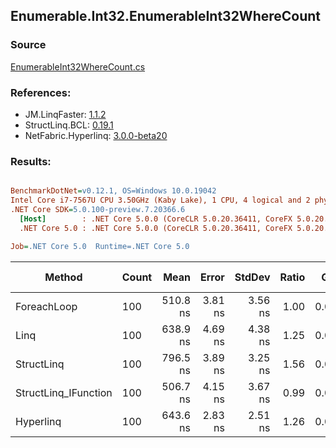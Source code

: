 ﻿## Enumerable.Int32.EnumerableInt32WhereCount

### Source
[EnumerableInt32WhereCount.cs](../LinqBenchmarks/Enumerable/Int32/EnumerableInt32WhereCount.cs)

### References:
- JM.LinqFaster: [1.1.2](https://www.nuget.org/packages/JM.LinqFaster/1.1.2)
- StructLinq.BCL: [0.19.1](https://www.nuget.org/packages/StructLinq.BCL/0.19.1)
- NetFabric.Hyperlinq: [3.0.0-beta20](https://www.nuget.org/packages/NetFabric.Hyperlinq/3.0.0-beta20)

### Results:
``` ini

BenchmarkDotNet=v0.12.1, OS=Windows 10.0.19042
Intel Core i7-7567U CPU 3.50GHz (Kaby Lake), 1 CPU, 4 logical and 2 physical cores
.NET Core SDK=5.0.100-preview.7.20366.6
  [Host]        : .NET Core 5.0.0 (CoreCLR 5.0.20.36411, CoreFX 5.0.20.36411), X64 RyuJIT
  .NET Core 5.0 : .NET Core 5.0.0 (CoreCLR 5.0.20.36411, CoreFX 5.0.20.36411), X64 RyuJIT

Job=.NET Core 5.0  Runtime=.NET Core 5.0  

```
|               Method | Count |     Mean |   Error |  StdDev | Ratio |  Gen 0 | Gen 1 | Gen 2 | Allocated | CacheMisses/Op | BranchMispredictions/Op |
|--------------------- |------ |---------:|--------:|--------:|------:|-------:|------:|------:|----------:|---------------:|------------------------:|
|          ForeachLoop |   100 | 510.8 ns | 3.81 ns | 3.56 ns |  1.00 | 0.0191 |     - |     - |      40 B |              0 |                       1 |
|                 Linq |   100 | 638.9 ns | 4.69 ns | 4.38 ns |  1.25 | 0.0191 |     - |     - |      40 B |              0 |                       1 |
|           StructLinq |   100 | 796.5 ns | 3.89 ns | 3.25 ns |  1.56 | 0.0343 |     - |     - |      72 B |              1 |                       1 |
| StructLinq_IFunction |   100 | 506.7 ns | 4.15 ns | 3.67 ns |  0.99 | 0.0343 |     - |     - |      72 B |              1 |                       1 |
|            Hyperlinq |   100 | 643.6 ns | 2.83 ns | 2.51 ns |  1.26 | 0.0191 |     - |     - |      40 B |              0 |                       1 |
